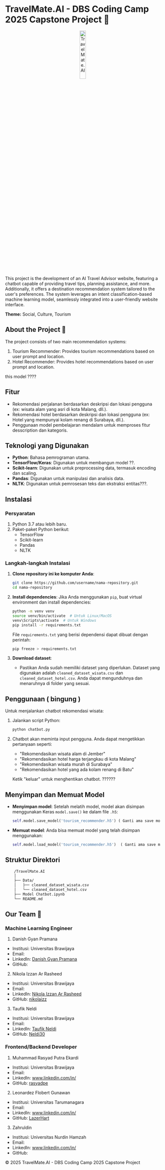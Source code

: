 # TravelMate.AI - DBS Coding Camp 2025 Capstone Project 🤖

<div align="center">
    <img src="https://i.postimg.cc/kGz7SVnL/Screenshot-2025-05-20-222015.png" alt="TravelMate.AI" width="20%" />
</div>

 
This project is the development of an AI Travel Advisor website, featuring a chatbot capable of providing travel tips, planning assistance, and more. Additionally, it offers a destination recommendation system tailored to the user's preferences. The system leverages an intent classification-based machine learning model, seamlessly integrated into a user-friendly website interface.

**Theme:** Social, Culture, Tourism

## About the Project 🚀
The project consists of two main recommendation systems:

1. Tourism Recommender: Provides tourism recommendations based on user prompt and location.
2. Hotel Recommender: Provides hotel recommendations based on user prompt and location.

this model ????

## Fitur
- Rekomendasi perjalanan berdasarkan deskripsi dan lokasi pengguna (ex: wisata alam yang asri di kota Malang, dll.).
- Rekomendasi hotel berdasarkan deskripsi dan lokasi pengguna (ex: Hotel yang mempunyai kolam renang di Surabaya, dll.).
- Penggunaan model pembelajaran mendalam untuk memproses fitur desscription dan kategoris.

## Teknologi yang Digunakan
- **Python**: Bahasa pemrograman utama.
- **TensorFlow/Keras**: Digunakan untuk membangun model ??.
- **Scikit-learn**: Digunakan untuk preprocessing data, termasuk encoding dan scaling.
- **Pandas**: Digunakan untuk manipulasi dan analisis data.
- **NLTK**: Digunakan untuk pemrosesan teks dan ekstraksi entitas???.

## Instalasi

### Persyaratan
1. Python 3.7 atau lebih baru.
2. Paket-paket Python berikut:
    - TensorFlow
    - Scikit-learn
    - Pandas
    - NLTK
### Langkah-langkah Instalasi

1. **Clone repository ini ke komputer Anda**:
    ```bash
    git clone https://github.com/username/nama-repository.git
    cd nama-repository
    ```

2. **Install dependencies**:
    Jika Anda menggunakan `pip`, buat virtual environment dan install dependencies:
    ```bash
    python -m venv venv
    source venv/bin/activate  # Untuk Linux/MacOS
    venv\Scripts\activate  # Untuk Windows
    pip install -r requirements.txt
    ```

    File `requirements.txt` yang berisi dependensi dapat dibuat dengan perintah:
    ```bash
    pip freeze > requirements.txt
    ```

3. **Download dataset**:
    - Pastikan Anda sudah memiliki dataset yang diperlukan. Dataset yang digunakan adalah `cleaned_dataset_wisata.csv` dan `cleaned_dataset_hotel.csv`. Anda dapat mengunduhnya dan menaruhnya di folder yang sesuai.

## Penggunaan ( bingung )

Untuk menjalankan chatbot rekomendasi wisata:
1. Jalankan script Python:
    ```bash
    python chatbot.py
    ```

2. Chatbot akan meminta input pengguna. Anda dapat mengetikkan pertanyaan seperti:
    - "Rekomendasikan wisata alam di Jember"
    - "Rekomendasikan hotel harga terjangkau di kota Malang"
    - "Rekomendasikan wisata murah di Surabaya"
    - "Rekomendasikan hotel yang ada kolam renang di Batu"

    Ketik "keluar" untuk menghentikan chatbot. ??????

## Menyimpan dan Memuat Model

- **Menyimpan model**: Setelah melatih model, model akan disimpan menggunakan Keras `model.save()` ke dalam file `.h5`:
    ```python
    self.model.save_model('tourism_recommender.h5') ( Ganti ama save model nanti )
    ```

- **Memuat model**: Anda bisa memuat model yang telah disimpan menggunakan:
    ```python
    self.model.load_model('tourism_recommender.h5')  ( Ganti ama save model nanti )
    ```

## Struktur Direktori
```bash
    /TravelMate.AI
    │
    ├── Data/
    │   ├── cleaned_dataset_wisata.csv
    │   └── cleaned_dataset_hotel.csv
    ├── Model Chatbot.ipynb 
    └── README.md
```

## Our Team 👥

### Machine Learning Engineer

1. Danish Gyan Pramana
  - Institusi: Universitas Brawijaya
  - Email:
  - LinkedIn: [Danish Gyan Pramana](www.linkedin.com/in/danishgyanpramana/)
  - GitHub: [](https://github.com/) 

2. Nikola Izzan Ar Rasheed
  - Institusi: Universitas Brawijaya
  - Email:
  - LinkedIn: [Nikola Izzan Ar Rasheed](www.linkedin.com/in/nikolaizzan/)
  - GitHub: [nikolaizz](github.com/nikolaizz)

3. Taufik Neldi
  - Institusi: Universitas Brawijaya
  - Email:
  - LinkedIn: [Taufik Neldi](www.linkedin.com/in/taufik-neldi-90aa50279/)
  - GitHub: [Neldi30](github.com/Neldi30)

### Frontend/Backend Developer

1. Muhammad Rasyad Putra Ekardi
  - Institusi: Universitas Brawijaya
  - Email:
  - LinkedIn: www.linkedin.com/in/ 
  - GitHub: [rasyadpe](https://github.com/rasyadpe) 

2. Leonardez Flobert Gunawan
  - Institusi: Universitas Tarumanagara
  - Email: 
  - LinkedIn: www.linkedin.com/in/ 
  - GitHub: [LazerHart](https://github.com/LazerHart) 

3. Zahruldin
  - Institusi: Universitas Nurdin Hamzah
  - Email: 
  - LinkedIn: www.linkedin.com/in/ 
  - GitHub: [](https://github.com/) 


© 2025 TravelMate.AI - DBS Coding Camp 2025 Capstone Project
